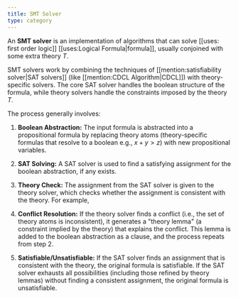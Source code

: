 ```yaml
---
title: SMT Solver
type: category 
---
```


An **SMT solver** is an implementation of algorithms that can solve [[uses: first order logic]] [[uses:Logical Formula|formula]], usually conjoined with some extra theory $T$.

SMT solvers work by combining the techniques of [[mention:satisfiability solver|SAT solvers]] (like [[mention:CDCL Algorithm|CDCL]]) with theory-specific solvers. The core SAT solver handles the boolean structure of the formula, while theory solvers handle the constraints imposed by the theory $T$.

The process generally involves:

1. **Boolean Abstraction:** The input formula is abstracted into a propositional formula by replacing theory atoms (theory-specific formulas that resolve to a boolean e.g., $x + y > z$) with new propositional variables.

2. **SAT Solving:** A SAT solver is used to find a satisfying assignment for the boolean abstraction, if any exists.

3. **Theory Check:** The assignment from the SAT solver is given to the theory solver, which checks whether the assignment is consistent with the theory. For example, 

4. **Conflict Resolution:** If the theory solver finds a conflict (i.e., the set of theory atoms is inconsistent), it generates a "theory lemma" (a constraint implied by the theory) that explains the conflict. This lemma is added to the boolean abstraction as a clause, and the process repeats from step 2.

5. **Satisfiable/Unsatisfiable:** If the SAT solver finds an assignment that is consistent with the theory, the original formula is satisfiable. If the SAT solver exhausts all possibilities (including those refined by theory lemmas) without finding a consistent assignment, the original formula is unsatisfiable.
